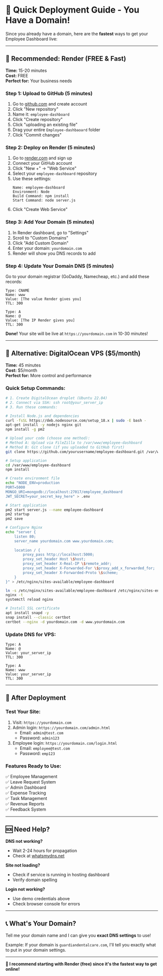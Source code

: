 # 🚀 Quick Deployment Guide - You Have a Domain!

Since you already have a domain, here are the **fastest** ways to get your Employee Dashboard live:

---

## 🎯 Recommended: Render (FREE & Fast)

**Time:** 15-20 minutes  
**Cost:** FREE  
**Perfect for:** Your business needs

### Step 1: Upload to GitHub (5 minutes)

1. Go to [github.com](https://github.com) and create account
2. Click "New repository"
3. Name it: `employee-dashboard`
4. Click "Create repository"
5. Click "uploading an existing file"
6. Drag your entire `Employee-dashbaoard` folder
7. Click "Commit changes"

### Step 2: Deploy on Render (5 minutes)

1. Go to [render.com](https://render.com) and sign up
2. Connect your GitHub account
3. Click "New +" → "Web Service"
4. Select your `employee-dashboard` repository
5. Use these settings:
   ```
   Name: employee-dashboard
   Environment: Node
   Build Command: npm install
   Start Command: node server.js
   ```
6. Click "Create Web Service"

### Step 3: Add Your Domain (5 minutes)

1. In Render dashboard, go to "Settings"
2. Scroll to "Custom Domains"
3. Click "Add Custom Domain"
4. Enter your domain: `yourdomain.com`
5. Render will show you DNS records to add

### Step 4: Update Your Domain DNS (5 minutes)

Go to your domain registrar (GoDaddy, Namecheap, etc.) and add these records:

```
Type: CNAME
Name: www
Value: [The value Render gives you]
TTL: 300

Type: A
Name: @
Value: [The IP Render gives you]
TTL: 300
```

**Done!** Your site will be live at `https://yourdomain.com` in 10-30 minutes!

---

## 🔧 Alternative: DigitalOcean VPS ($5/month)

**Time:** 45 minutes  
**Cost:** $5/month  
**Perfect for:** More control and performance

### Quick Setup Commands:

```bash
# 1. Create DigitalOcean droplet (Ubuntu 22.04)
# 2. Connect via SSH: ssh root@your_server_ip
# 3. Run these commands:

# Install Node.js and dependencies
curl -fsSL https://deb.nodesource.com/setup_18.x | sudo -E bash -
apt-get install -y nodejs nginx git
npm install -g pm2

# Upload your code (choose one method):
# Method A: Upload via FileZilla to /var/www/employee-dashboard
# Method B: Git clone (if you uploaded to GitHub first)
git clone https://github.com/yourusername/employee-dashboard.git /var/www/employee-dashboard

# Setup application
cd /var/www/employee-dashboard
npm install

# Create environment file
echo "NODE_ENV=production
PORT=5000
MONGO_URI=mongodb://localhost:27017/employee_dashboard
JWT_SECRET=your_secret_key_here" > .env

# Start application
pm2 start server.js --name employee-dashboard
pm2 startup
pm2 save

# Configure Nginx
echo "server {
    listen 80;
    server_name yourdomain.com www.yourdomain.com;
    
    location / {
        proxy_pass http://localhost:5000;
        proxy_set_header Host \$host;
        proxy_set_header X-Real-IP \$remote_addr;
        proxy_set_header X-Forwarded-For \$proxy_add_x_forwarded_for;
        proxy_set_header X-Forwarded-Proto \$scheme;
    }
}" > /etc/nginx/sites-available/employee-dashboard

ln -s /etc/nginx/sites-available/employee-dashboard /etc/nginx/sites-enabled/
nginx -t
systemctl reload nginx

# Install SSL certificate
apt install snapd -y
snap install --classic certbot
certbot --nginx -d yourdomain.com -d www.yourdomain.com
```

### Update DNS for VPS:
```
Type: A
Name: @
Value: your_server_ip
TTL: 300

Type: A  
Name: www
Value: your_server_ip
TTL: 300
```

---

## 🎉 After Deployment

### Test Your Site:
1. Visit: `https://yourdomain.com`
2. Admin login: `https://yourdomain.com/admin.html`
   - Email: `admin@test.com`
   - Password: `admin123`
3. Employee login: `https://yourdomain.com/login.html`
   - Email: `employee@test.com`  
   - Password: `emp123`

### Features Ready to Use:
✅ Employee Management  
✅ Leave Request System  
✅ Admin Dashboard  
✅ Expense Tracking  
✅ Task Management  
✅ Revenue Reports  
✅ Feedback System  

---

## 🆘 Need Help?

**DNS not working?**
- Wait 2-24 hours for propagation
- Check at [whatsmydns.net](https://whatsmydns.net)

**Site not loading?**
- Check if service is running in hosting dashboard
- Verify domain spelling

**Login not working?**
- Use demo credentials above
- Check browser console for errors

---

## 📞 What's Your Domain?

Tell me your domain name and I can give you **exact DNS settings** to use! 

Example: If your domain is `guardiandentalcare.com`, I'll tell you exactly what to put in your domain settings.

---

**🚀 I recommend starting with Render (free) since it's the fastest way to get online!**